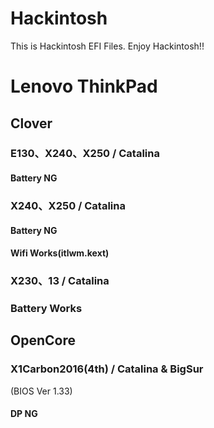 # Hackintosh
This is Hackintosh EFI Files.
Enjoy Hackintosh!!

# Lenovo ThinkPad

## Clover

### E130、X240、X250 / Catalina
#### Battery NG

### X240、X250 / Catalina
#### Battery NG
#### Wifi Works(itlwm.kext)

### X230、13 / Catalina
### Battery Works


## OpenCore
### X1Carbon2016(4th) / Catalina & BigSur
(BIOS Ver 1.33)
#### DP NG
